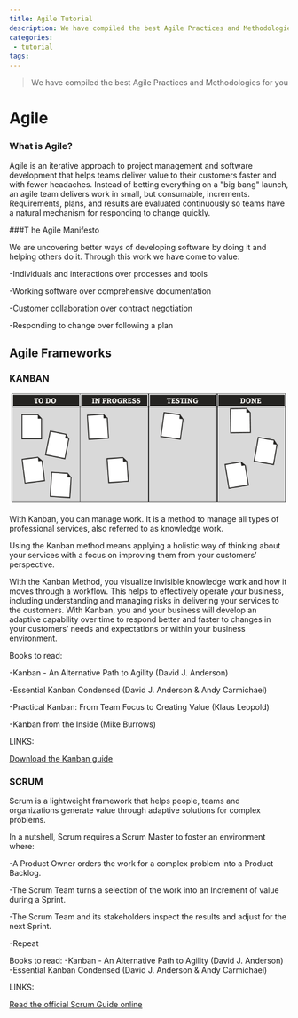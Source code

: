 ```yaml
---
title: Agile Tutorial
description: We have compiled the best Agile Practices and Methodologies for you.
categories:
 - tutorial
tags:
---
```


> We have compiled the best Agile Practices and Methodologies for you

<!-- more -->

# Agile

### What is Agile?

Agile is an iterative approach to project management and software development that helps teams deliver value to their customers faster and with fewer headaches. Instead of betting everything on a "big bang" launch, an agile team delivers work in small, but consumable, increments. Requirements, plans, and results are evaluated continuously so teams have a natural mechanism for responding to change quickly.

###T he Agile Manifesto

We are uncovering better ways of developing software by doing it and helping others do it.
Through this work we have come to value:

-Individuals and interactions over processes and tools

-Working software over comprehensive documentation

-Customer collaboration over contract negotiation

-Responding to change over following a plan


## Agile Frameworks

### KANBAN
<img src="/11.png" style="background:none; border:none; box-shadow:none;">


With Kanban, you can manage work. It is a method to manage all types of professional services, also referred to as knowledge work.

Using the Kanban method means applying a holistic way of thinking about your services with a focus on improving them from your customers’ perspective.

With the Kanban Method, you visualize invisible knowledge work and how it moves through a workflow. This helps to effectively operate your business, including understanding and managing risks in delivering your services to the customers. With Kanban, you and your business will develop an adaptive capability over time to respond better and faster to changes in your customers’ needs and expectations or within your business environment.


Books to read:

<p>-Kanban - An Alternative Path to Agility (David J. Anderson)</ p>
<p>-Essential Kanban Condensed (David J. Anderson & Andy Carmichael)</ p>
<p>-Practical Kanban: From Team Focus to Creating Value (Klaus Leopold)</ p>
<p>-Kanban from the Inside (Mike Burrows)</ p>

LINKS:
<p><a href="https://scrumguides.org/scrum-guide.html">Download the Kanban guide</a></p>

### SCRUM

Scrum is a lightweight framework that helps people, teams and organizations generate value through adaptive solutions for complex problems.

In a nutshell, Scrum requires a Scrum Master to foster an environment where:

-A Product Owner orders the work for a complex problem into a Product Backlog.

-The Scrum Team turns a selection of the work into an Increment of value during a Sprint.

-The Scrum Team and its stakeholders inspect the results and adjust for the next Sprint.

-Repeat



Books to read:
-Kanban - An Alternative Path to Agility (David J. Anderson)
-Essential Kanban Condensed (David J. Anderson & Andy Carmichael)

LINKS:
<p><a href="https://scrumguides.org/scrum-guide.htm">Read the official Scrum Guide online</a></p>